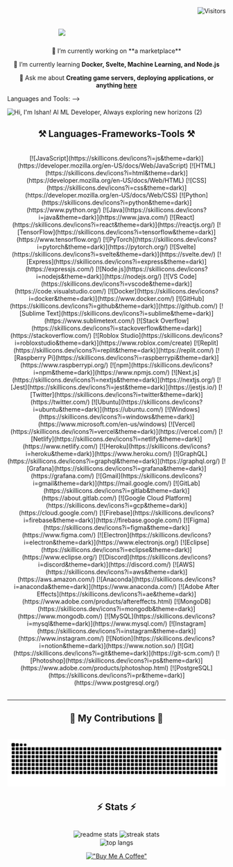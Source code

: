 <div style="display: flex; justify-content: space-between;">
  <h1 style="text-align: center; flex: 1;">
    <img src="https://readme-typing-svg.herokuapp.com/?font=Righteous&size=35&center=true&vCenter=true&width=500&height=70&duration=4000&lines=Hi+There!+👋;+I'm+Ishan+Naik!;" />
  </h1>
  
  <div style="text-align: right; flex: 1;">
    <img src="https://visitor-badge.laobi.icu/badge?page_id=salesp07.salesp07" align="right" alt="Visitors">
  </div>
</div>

<div align="center">
  🔭 I’m currently working on **a marketplace**
 
  🌱 I’m currently learning **Docker, Svelte, Machine Learning, and Node.js**

  💬 Ask me about **Creating game servers, deploying applications, or anything [here](https://github.com/ishannaik/ishannaik/issues)**

</div>




Languages and Tools:
-->


![Hi, I'm Ishan! Al   ML Developer, Always exploring new horizons  (2)](https://github.com/Ishannaik/Ishannaik/assets/11766476/fd806fe2-3f9f-4a5a-b66b-f942d30e4130)

<h2 align="center">⚒️ Languages-Frameworks-Tools ⚒️</h2>
<br/>
<div align="center">
[![JavaScript](https://skillicons.dev/icons?i=js&theme=dark)](https://developer.mozilla.org/en-US/docs/Web/JavaScript)
[![HTML](https://skillicons.dev/icons?i=html&theme=dark)](https://developer.mozilla.org/en-US/docs/Web/HTML)
[![CSS](https://skillicons.dev/icons?i=css&theme=dark)](https://developer.mozilla.org/en-US/docs/Web/CSS)
[![Python](https://skillicons.dev/icons?i=python&theme=dark)](https://www.python.org/)
[![Java](https://skillicons.dev/icons?i=java&theme=dark)](https://www.java.com/)
[![React](https://skillicons.dev/icons?i=react&theme=dark)](https://reactjs.org/)
[![TensorFlow](https://skillicons.dev/icons?i=tensorflow&theme=dark)](https://www.tensorflow.org/)
[![PyTorch](https://skillicons.dev/icons?i=pytorch&theme=dark)](https://pytorch.org/)
[![Svelte](https://skillicons.dev/icons?i=svelte&theme=dark)](https://svelte.dev/)
[![Express](https://skillicons.dev/icons?i=express&theme=dark)](https://expressjs.com/)
[![Node.js](https://skillicons.dev/icons?i=nodejs&theme=dark)](https://nodejs.org/)
[![VS Code](https://skillicons.dev/icons?i=vscode&theme=dark)](https://code.visualstudio.com/)
[![Docker](https://skillicons.dev/icons?i=docker&theme=dark)](https://www.docker.com/)
[![GitHub](https://skillicons.dev/icons?i=github&theme=dark)](https://github.com/)
[![Sublime Text](https://skillicons.dev/icons?i=sublime&theme=dark)](https://www.sublimetext.com/)
[![Stack Overflow](https://skillicons.dev/icons?i=stackoverflow&theme=dark)](https://stackoverflow.com/)
[![Roblox Studio](https://skillicons.dev/icons?i=robloxstudio&theme=dark)](https://www.roblox.com/create)
[![Replit](https://skillicons.dev/icons?i=replit&theme=dark)](https://replit.com/)
[![Raspberry Pi](https://skillicons.dev/icons?i=raspberrypi&theme=dark)](https://www.raspberrypi.org/)
[![npm](https://skillicons.dev/icons?i=npm&theme=dark)](https://www.npmjs.com/)
[![Next.js](https://skillicons.dev/icons?i=nextjs&theme=dark)](https://nextjs.org/)
[![Jest](https://skillicons.dev/icons?i=jest&theme=dark)](https://jestjs.io/)
[![Twitter](https://skillicons.dev/icons?i=twitter&theme=dark)](https://twitter.com/)
[![Ubuntu](https://skillicons.dev/icons?i=ubuntu&theme=dark)](https://ubuntu.com/)
[![Windows](https://skillicons.dev/icons?i=windows&theme=dark)](https://www.microsoft.com/en-us/windows)
[![Vercel](https://skillicons.dev/icons?i=vercel&theme=dark)](https://vercel.com/)
[![Netlify](https://skillicons.dev/icons?i=netlify&theme=dark)](https://www.netlify.com/)
[![Heroku](https://skillicons.dev/icons?i=heroku&theme=dark)](https://www.heroku.com/)
[![GraphQL](https://skillicons.dev/icons?i=graphql&theme=dark)](https://graphql.org/)
[![Grafana](https://skillicons.dev/icons?i=grafana&theme=dark)](https://grafana.com/)
[![Gmail](https://skillicons.dev/icons?i=gmail&theme=dark)](https://mail.google.com/)
[![GitLab](https://skillicons.dev/icons?i=gitlab&theme=dark)](https://about.gitlab.com/)
[![Google Cloud Platform](https://skillicons.dev/icons?i=gcp&theme=dark)](https://cloud.google.com/)
[![Firebase](https://skillicons.dev/icons?i=firebase&theme=dark)](https://firebase.google.com/)
[![Figma](https://skillicons.dev/icons?i=figma&theme=dark)](https://www.figma.com/)
[![Electron](https://skillicons.dev/icons?i=electron&theme=dark)](https://www.electronjs.org/)
[![Eclipse](https://skillicons.dev/icons?i=eclipse&theme=dark)](https://www.eclipse.org/)
[![Discord](https://skillicons.dev/icons?i=discord&theme=dark)](https://discord.com/)
[![AWS](https://skillicons.dev/icons?i=aws&theme=dark)](https://aws.amazon.com/)
[![Anaconda](https://skillicons.dev/icons?i=anaconda&theme=dark)](https://www.anaconda.com/)
[![Adobe After Effects](https://skillicons.dev/icons?i=ae&theme=dark)](https://www.adobe.com/products/aftereffects.html)
[![MongoDB](https://skillicons.dev/icons?i=mongodb&theme=dark)](https://www.mongodb.com/)
[![MySQL](https://skillicons.dev/icons?i=mysql&theme=dark)](https://www.mysql.com/)
[![Instagram](https://skillicons.dev/icons?i=instagram&theme=dark)](https://www.instagram.com/)
[![Notion](https://skillicons.dev/icons?i=notion&theme=dark)](https://www.notion.so/)
[![Git](https://skillicons.dev/icons?i=git&theme=dark)](https://git-scm.com/)
[![Photoshop](https://skillicons.dev/icons?i=ps&theme=dark)](https://www.adobe.com/products/photoshop.html)
[![PostgreSQL](https://skillicons.dev/icons?i=pr&theme=dark)](https://www.postgresql.org/)
</div>

<br/>
<hr/>

<div align="center">
  <h2>🐍 My Contributions 🐍</h2>
  <br>

<div align="center">
  <picture>
    <source media="(prefers-color-scheme: dark)" srcset="https://raw.githubusercontent.com/Ishannaik/Ishannaik/output/github-contribution-grid-snake-dark.svg" />
    <source media="(prefers-color-scheme: light)" srcset="https://raw.githubusercontent.com/Ishannaik/Ishannaik/output/github-contribution-grid-snake.svg" />
    <img alt="github-snake" src="https://raw.githubusercontent.com/Ishannaik/Ishannaik/output/github-contribution-grid-snake-dark.svg" />
  </picture>
</div>


<h2 align="center">⚡ Stats ⚡</h2>
<br>
<div align=center>
  <img width=390 src="https://github-readme-stats.vercel.app/api?username=ishannaik&show_icons=true&title_color=ff6f00&icon_color=ff6f00&text_color=585858&bg_color=00000000" alt="readme stats"/>
  <img width=390 src="https://streak-stats.demolab.com/?user=ishannaik&theme=default" alt="streak stats"/>
  <br/>
  <img width=325 align="center" src="https://github-readme-stats.vercel.app/api/top-langs/?username=ishannaik&layout=compact&title_color=ff6f00&text_color=585858&bg_color=00000000" alt="top langs"/>
</div>

[!["Buy Me A Coffee"](https://www.buymeacoffee.com/assets/img/custom_images/orange_img.png)](https://www.buymeacoffee.com/ishannaik)


<!--
**Ishannaik/Ishannaik** is a ✨ _special_ ✨ repository because its `README.md` (this file) appears on your GitHub profile.

Here are some ideas to get you started:

- 🔭 I’m currently working on ...
- 🌱 I’m currently learning ...
- 👯 I’m looking to collaborate on ...
- 🤔 I’m looking for help with ...
- 💬 Ask me about ...
- 📫 How to reach me: ...
- 😄 Pronouns: ...
- ⚡ Fun fact: ...
-->
